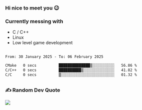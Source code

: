 ### Hi nice to meet you 😉 

### Currently messing with

  - C / C++
  - Linux
  - Low level game development

 ##
 
<!--START_SECTION:waka-->

```txt
From: 30 January 2025 - To: 06 February 2025

CMake   0 secs          ██████████████▒░░░░░░░░░░   56.86 %
C/C++   0 secs          ██████████▒░░░░░░░░░░░░░░   41.82 %
C/C     0 secs          ▒░░░░░░░░░░░░░░░░░░░░░░░░   01.32 %
```

<!--END_SECTION:waka-->

##

### ✍️ Random Dev Quote
![](https://quotes-github-readme.vercel.app/api?type=horizontal&theme=dark)

##
